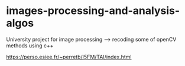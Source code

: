 # images-processing-and-analysis-algos

University project for image processing --> recoding some of openCV methods using c++

https://perso.esiee.fr/~perretb/I5FM/TAI/index.html
